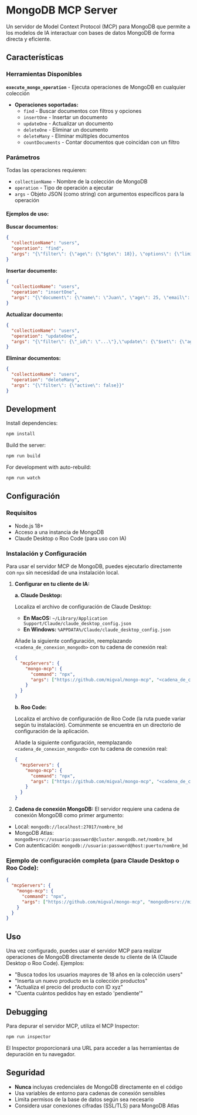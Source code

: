# MongoDB MCP Server

Un servidor de Model Context Protocol (MCP) para MongoDB que permite a los modelos de IA interactuar con bases de datos MongoDB de forma directa y eficiente.

## Características

### Herramientas Disponibles

**`execute_mongo_operation`** - Ejecuta operaciones de MongoDB en cualquier colección
- **Operaciones soportadas:**
  - `find` - Buscar documentos con filtros y opciones
  - `insertOne` - Insertar un documento
  - `updateOne` - Actualizar un documento
  - `deleteOne` - Eliminar un documento
  - `deleteMany` - Eliminar múltiples documentos
  - `countDocuments` - Contar documentos que coincidan con un filtro

### Parámetros

Todas las operaciones requieren:
- `collectionName` - Nombre de la colección de MongoDB
- `operation` - Tipo de operación a ejecutar
- `args` - Objeto JSON (como string) con argumentos específicos para la operación

#### Ejemplos de uso:

**Buscar documentos:**
```json
{
  "collectionName": "users",
  "operation": "find",
  "args": "{\"filter\": {\"age\": {\"$gte\": 18}}, \"options\": {\"limit\": 10}}"
}
```

**Insertar documento:**
```json
{
  "collectionName": "users",
  "operation": "insertOne",
  "args": "{\"document\": {\"name\": \"Juan\", \"age\": 25, \"email\": \"juan@example.com\"}}"
}
```

**Actualizar documento:**
```json
{
  "collectionName": "users",
  "operation": "updateOne",
  "args": "{\"filter\": {\"_id\": \"...\"},\"update\": {\"$set\": {\"age\": 26}}}"
}
```

**Eliminar documentos:**
```json
{
  "collectionName": "users",
  "operation": "deleteMany",
  "args": "{\"filter\": {\"active\": false}}"
}
```

## Development

Install dependencies:
```bash
npm install
```

Build the server:
```bash
npm run build
```

For development with auto-rebuild:
```bash
npm run watch
```

## Configuración

### Requisitos
- Node.js 18+
- Acceso a una instancia de MongoDB
- Claude Desktop o Roo Code (para uso con IA)

### Instalación y Configuración

Para usar el servidor MCP de MongoDB, puedes ejecutarlo directamente con `npx` sin necesidad de una instalación local.

1.  **Configurar en tu cliente de IA:**

    **a. Claude Desktop:**

    Localiza el archivo de configuración de Claude Desktop:
    *   **En MacOS:** `~/Library/Application Support/Claude/claude_desktop_config.json`
    *   **En Windows:** `%APPDATA%/Claude/claude_desktop_config.json`

    Añade la siguiente configuración, reemplazando `<cadena_de_conexion_mongodb>` con tu cadena de conexión real:

    ```json
    {
      "mcpServers": {
        "mongo-mcp": {
          "command": "npx",
          "args": ["https://github.com/migval/mongo-mcp", "<cadena_de_conexion_mongodb>"]
        }
      }
    }
    ```

    **b. Roo Code:**

    Localiza el archivo de configuración de Roo Code (la ruta puede variar según tu instalación). Comúnmente se encuentra en un directorio de configuración de la aplicación.

    Añade la siguiente configuración, reemplazando `<cadena_de_conexion_mongodb>` con tu cadena de conexión real:

    ```json
    {
      "mcpServers": {
        "mongo-mcp": {
          "command": "npx",
          "args": ["https://github.com/migval/mongo-mcp", "<cadena_de_conexion_mongodb>"]
        }
      }
    }
    ```

2.  **Cadena de conexión MongoDB:**
El servidor requiere una cadena de conexión MongoDB como primer argumento:
- Local: `mongodb://localhost:27017/nombre_bd`
- MongoDB Atlas: `mongodb+srv://usuario:password@cluster.mongodb.net/nombre_bd`
- Con autenticación: `mongodb://usuario:password@host:puerto/nombre_bd`

### Ejemplo de configuración completa (para Claude Desktop o Roo Code):

```json
{
  "mcpServers": {
    "mongo-mcp": {
      "command": "npx",
      "args": ["https://github.com/migval/mongo-mcp", "mongodb+srv://miusuario:mipassword@cluster0.xyz.mongodb.net/tienda"]
    }
  }
}
```

## Uso

Una vez configurado, puedes usar el servidor MCP para realizar operaciones de MongoDB directamente desde tu cliente de IA (Claude Desktop o Roo Code). Ejemplos:

- "Busca todos los usuarios mayores de 18 años en la colección users"
- "Inserta un nuevo producto en la colección productos"
- "Actualiza el precio del producto con ID xyz"
- "Cuenta cuántos pedidos hay en estado 'pendiente'"

## Debugging

Para depurar el servidor MCP, utiliza el MCP Inspector:

```bash
npm run inspector
```

El Inspector proporcionará una URL para acceder a las herramientas de depuración en tu navegador.

## Seguridad

- **Nunca** incluyas credenciales de MongoDB directamente en el código
- Usa variables de entorno para cadenas de conexión sensibles
- Limita permisos de la base de datos según sea necesario
- Considera usar conexiones cifradas (SSL/TLS) para MongoDB Atlas
